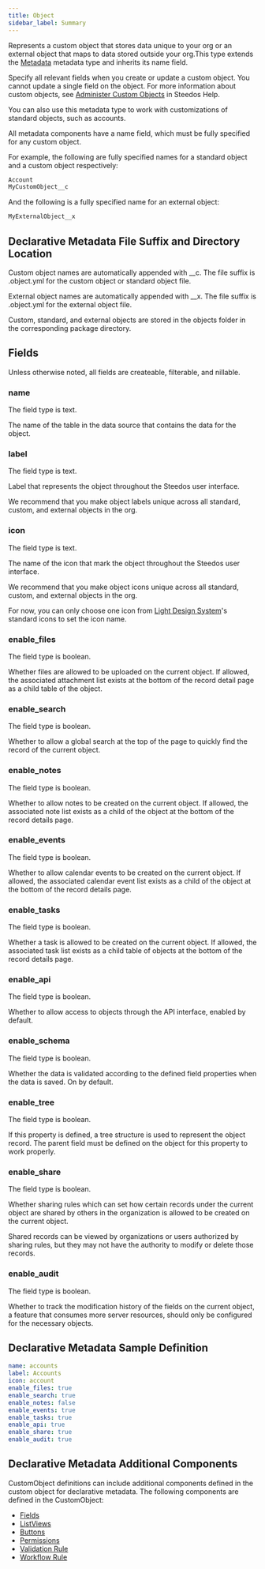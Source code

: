 ```yaml
---
title: Object
sidebar_label: Summary
---
```


Represents a custom object that stores data unique to your org or an external object that maps to data stored outside your org.This type extends the [Metadata](../metadata) metadata type and inherits its name field.

Specify all relevant fields when you create or update a custom object. You cannot update a single field on the object. For more information about custom objects, see [Administer Custom Objects](url) in Steedos Help.

You can also use this metadata type to work with customizations of standard objects, such as accounts.

All metadata components have a name field, which must be fully specified for any custom object.

For example, the following are fully specified names for a standard object and a custom object respectively:

```js
Account
MyCustomObject__c
```

And the following is a fully specified name for an external object:

```js
MyExternalObject__x
```

## Declarative Metadata File Suffix and Directory Location

Custom object names are automatically appended with __c. The file suffix is .object.yml for the custom object or standard object file.

External object names are automatically appended with __x. The file suffix is .object.yml for the external object file.

Custom, standard, and external objects are stored in the objects folder in the corresponding package directory.

## Fields

Unless otherwise noted, all fields are createable, filterable, and nillable.

### name

The field type is text.

The name of the table in the data source that contains the data for the object.

### label

The field type is text.

Label that represents the object throughout the Steedos user interface.

We recommend that you make object labels unique across all standard, custom, and external objects in the org.

### icon

The field type is text.

The name of the icon that mark the object throughout the Steedos user interface.

We recommend that you make object icons unique across all standard, custom, and external objects in the org.

For now, you can only choose one icon from [Light Design System](https://www.lightningdesignsystem.com/icons/)'s standard icons to set the icon name.

### enable_files

The field type is boolean.

Whether files are allowed to be uploaded on the current object. If allowed, the associated attachment list exists at the bottom of the record detail page as a child table of the object.

### enable_search

The field type is boolean.

Whether to allow a global search at the top of the page to quickly find the record of the current object.

### enable_notes

The field type is boolean.

Whether to allow notes to be created on the current object. If allowed, the associated note list exists as a child of the object at the bottom of the record details page.

### enable_events

The field type is boolean.

Whether to allow calendar events to be created on the current object. If allowed, the associated calendar event list exists as a child of the object at the bottom of the record details page.

### enable_tasks

The field type is boolean.

Whether a task is allowed to be created on the current object. If allowed, the associated task list exists as a child table of objects at the bottom of the record details page.

### enable_api

The field type is boolean.

Whether to allow access to objects through the API interface, enabled by default.

### enable_schema

The field type is boolean.

Whether the data is validated according to the defined field properties when the data is saved. On by default.

### enable_tree

The field type is boolean.

If this property is defined, a tree structure is used to represent the object record. The parent field must be defined on the object for this property to work properly.

### enable_share

The field type is boolean.

Whether sharing rules which can set how certain records under the current object are shared by others in the organization is allowed to be created on the current object.

Shared records can be viewed by organizations or users authorized by sharing rules, but they may not have the authority to modify or delete those records.

### enable_audit

The field type is boolean.

Whether to track the modification history of the fields on the current object, a feature that consumes more server resources, should only be configured for the necessary objects.

## Declarative Metadata Sample Definition

```yml
name: accounts
label: Accounts
icon: account
enable_files: true
enable_search: true
enable_notes: false
enable_events: true
enable_tasks: true
enable_api: true
enable_share: true
enable_audit: true
```

## Declarative Metadata Additional Components

CustomObject definitions can include additional components defined in the custom object for declarative metadata. The following components are defined in the CustomObject:

- [Fields](field)
- [ListViews](listview)
- [Buttons](button)
- [Permissions](permission)
- [Validation Rule](validation_rule)
- [Workflow Rule](workflow_rule)
